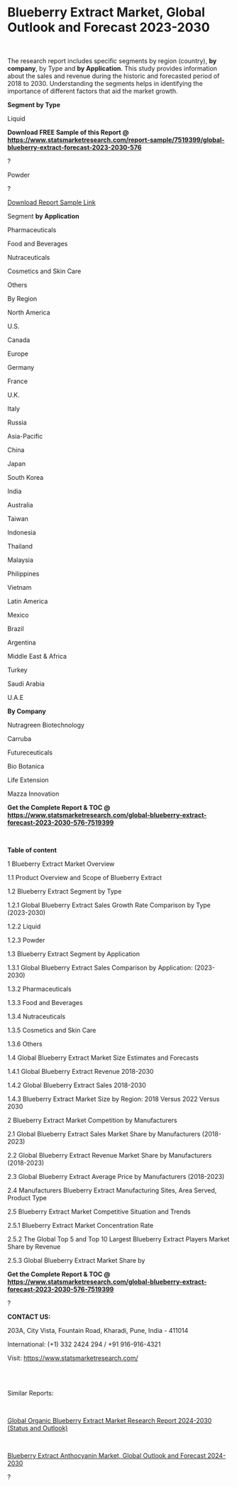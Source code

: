 <h1>Blueberry Extract Market, Global Outlook and Forecast 2023-2030</h1><br/><p>The research report includes specific segments by region (country), <strong>by company</strong>, by Type and <strong>by Application</strong>. This study provides information about the sales and revenue during the historic and forecasted period of 2018 to 2030. Understanding the segments helps in identifying the importance of different factors that aid the market growth.</p>
 
 
 
 <p><strong>Segment by Type</strong></p>
 
 
 
 <p>Liquid</p>
 
 
 
 <div><b>Download FREE Sample of this Report @ <a href="https://www.statsmarketresearch.com/download-free-sample/7519399/global-blueberry-extract-forecast-2023-2030-576">https://www.statsmarketresearch.com/report-sample/7519399/global-blueberry-extract-forecast-2023-2030-576</a></b></div>
 
 
 
 <p>? </p>
 
 
 
 <p>Powder</p>
 
 
 
 <p>? </p>
 
 
 
 <p><a href="https://www.statsmarketresearch.com/download-free-sample/7519399/global-blueberry-extract-forecast-2023-2030-576">Download Report Sample Link</a></p>
 
 
 
 <p>Segment <strong>by Application</strong></p>
 
 
 
 <p>Pharmaceuticals</p>
 
 
 
 <p>Food and Beverages</p>
 
 
 
 <p>Nutraceuticals</p>
 
 
 
 <p>Cosmetics and Skin Care</p>
 
 
 
 <p>Others</p>
 
 
 
 <p>By Region</p>
 
 
 
 <p>North America</p>
 
 
 
 <p>U.S.</p>
 
 
 
 <p>Canada</p>
 
 
 
 <p>Europe</p>
 
 
 
 <p>Germany</p>
 
 
 
 <p>France</p>
 
 
 
 <p>U.K.</p>
 
 
 
 <p>Italy</p>
 
 
 
 <p>Russia</p>
 
 
 
 <p>Asia-Pacific</p>
 
 
 
 <p>China</p>
 
 
 
 <p>Japan</p>
 
 
 
 <p>South Korea</p>
 
 
 
 <p>India</p>
 
 
 
 <p>Australia</p>
 
 
 
 <p>Taiwan</p>
 
 
 
 <p>Indonesia</p>
 
 
 
 <p>Thailand</p>
 
 
 
 <p>Malaysia</p>
 
 
 
 <p>Philippines</p>
 
 
 
 <p>Vietnam</p>
 
 
 
 <p>Latin America</p>
 
 
 
 <p>Mexico</p>
 
 
 
 <p>Brazil</p>
 
 
 
 <p>Argentina</p>
 
 
 
 <p>Middle East & Africa</p>
 
 
 
 <p>Turkey</p>
 
 
 
 <p>Saudi Arabia</p>
 
 
 
 <p>U.A.E</p>
 
 
 
 <p><strong>By Company</strong></p>
 
 
 
 <p>Nutragreen Biotechnology</p>
 
 
 
 <p>Carruba</p>
 
 
 
 <p>Futureceuticals</p>
 
 
 
 <p>Bio Botanica</p>
 
 
 
 <p>Life Extension</p>
 
 
 
 <p>Mazza Innovation</p>
 
 
 
 <div><b>Get the Complete Report & TOC @ <a href="https://www.statsmarketresearch.com/global-blueberry-extract-forecast-2023-2030-576-7519399">https://www.statsmarketresearch.com/global-blueberry-extract-forecast-2023-2030-576-7519399</a></b></div>
 
 
 
 <p><br />
 
 <b>Table of content</b></p>
 
 
 
 <p>1 Blueberry Extract Market Overview<br />
 
 1.1 Product Overview and Scope of Blueberry Extract<br />
 
 1.2 Blueberry Extract Segment by Type<br />
 
 1.2.1 Global Blueberry Extract Sales Growth Rate Comparison by Type (2023-2030)<br />
 
 1.2.2 Liquid<br />
 
 1.2.3 Powder<br />
 
 1.3 Blueberry Extract Segment by Application<br />
 
 1.3.1 Global Blueberry Extract Sales Comparison by Application: (2023-2030)<br />
 
 1.3.2 Pharmaceuticals<br />
 
 1.3.3 Food and Beverages<br />
 
 1.3.4 Nutraceuticals<br />
 
 1.3.5 Cosmetics and Skin Care<br />
 
 1.3.6 Others<br />
 
 1.4 Global Blueberry Extract Market Size Estimates and Forecasts<br />
 
 1.4.1 Global Blueberry Extract Revenue 2018-2030<br />
 
 1.4.2 Global Blueberry Extract Sales 2018-2030<br />
 
 1.4.3 Blueberry Extract Market Size by Region: 2018 Versus 2022 Versus 2030<br />
 
 2 Blueberry Extract Market Competition by Manufacturers<br />
 
 2.1 Global Blueberry Extract Sales Market Share by Manufacturers (2018-2023)<br />
 
 2.2 Global Blueberry Extract Revenue Market Share by Manufacturers (2018-2023)<br />
 
 2.3 Global Blueberry Extract Average Price by Manufacturers (2018-2023)<br />
 
 2.4 Manufacturers Blueberry Extract Manufacturing Sites, Area Served, Product Type<br />
 
 2.5 Blueberry Extract Market Competitive Situation and Trends<br />
 
 2.5.1 Blueberry Extract Market Concentration Rate<br />
 
 2.5.2 The Global Top 5 and Top 10 Largest Blueberry Extract Players Market Share by Revenue<br />
 
 2.5.3 Global Blueberry Extract Market Share by</p>
 
 
 
 <div><b>Get the Complete Report & TOC @ <a href="https://www.statsmarketresearch.com/global-blueberry-extract-forecast-2023-2030-576-7519399">https://www.statsmarketresearch.com/global-blueberry-extract-forecast-2023-2030-576-7519399</a></b></div>
 
 
 
 <p>? </p>
 
 
 
 <p><b>CONTACT US:</b><br />
 
 203A, City Vista, Fountain Road, Kharadi, Pune, India - 411014<br />
 
 International: (+1) 332 2424 294 / +91 916-916-4321<br />
 
 Visit: <a href="https://www.statsmarketresearch.com/">https://www.statsmarketresearch.com/</a><br />
 
 <br />
 
 <br />
 
 Similar Reports:<br />
 
 <br />
 
 <a href="https://www.statsmarketresearch.com/global-organic-blueberry-extract-2024-2030-295-7943227">Global Organic Blueberry Extract Market Research Report 2024-2030 (Status and Outlook)</a><br />
 
 <br />
 
 <a href="https://www.statsmarketresearch.com/global-blueberry-extract-anthocyanin-forecast-2024-2030-132-7927063">Blueberry Extract Anthocyanin Market, Global Outlook and Forecast 2024-2030</a><br />
 
 ? </p>